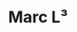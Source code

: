 ---
title: "Marc L³"
description: "Marc L³"
layout: shop
keywords:
  - 美食競賽
  - 台灣美食
  - 美食精選
datePublished: "2025-06-30"
dateModified: "2025-07-06"
city: "高雄市"
district: "前金區"
address: "高雄市前金區仁義街231號"
phone: ""
geo: "22.62049680742647, 120.30097226915365"
google_map: "https://maps.app.goo.gl/cUKQNxUizNdCKf3i7"
footinder: "https://footinder.com.tw/%E9%AB%98%E9%9B%84%E5%B8%82%E5%89%8D%E9%87%91%E5%8D%80/155022/"
official: "https://www.instagram.com/marc_l3/"
award:
  - name: "500盤"
    year: "2024"
    entries:
      - dishes:
          - "土魠/紅椒/蛤蜊"
          - "白鯷魚麵包"

---